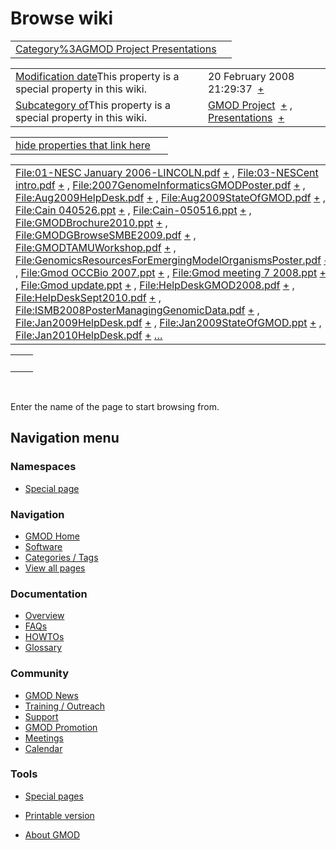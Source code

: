 



<span id="top"></span>




# <span dir="auto">Browse wiki</span>






|  |  |
|----|----|
| [Category%3AGMOD Project Presentations](/wiki/Category%3AGMOD_Project_Presentations "Category%3AGMOD Project Presentations") |  |

|  |  |
|----|----|
| <span class="smw-highlighter" data-type="1" state="inline" data-title="Property"><span class="smwbuiltin">[Modification date](/wiki/Property:Modification_date "Property:Modification date")</span><span class="smwttcontent">This property is a special property in this wiki.</span></span> | <span class="smwb-value">20 February 2008 21:29:37  <span class="smwsearch">[+](/wiki/Special%3ASearchByProperty/Modification-20date/20-20February-202008-2021:29:37 "Special%3ASearchByProperty/Modification-20date/20-20February-202008-2021:29:37")</span></span> |
| <span class="smw-highlighter" data-type="1" state="inline" data-title="Property"><span class="smwbuiltin">[Subcategory of](/wiki/Property:Subcategory_of "Property:Subcategory of")</span><span class="smwttcontent">This property is a special property in this wiki.</span></span> | <span class="smwb-value">[GMOD Project](/wiki/Category%3AGMOD_Project "Category%3AGMOD Project")  <span class="smwsearch">[+](/wiki/Special%3ASearchByProperty/Subcategory-20of/GMOD-20Project "Special%3ASearchByProperty/Subcategory-20of/GMOD-20Project")</span></span> , <span class="smwb-value">[Presentations](/wiki/Category%3APresentations "Category%3APresentations")  <span class="smwsearch">[+](/wiki/Special%3ASearchByProperty/Subcategory-20of/Presentations "Special%3ASearchByProperty/Subcategory-20of/Presentations")</span></span> |

<span id="smw_browse_incoming"></span>

|  |  |
|----|----|
| [hide properties that link here](/mediawiki/index.php?title=Special:Browse&offset=0&dir=out&article=Category%3AGMOD+Project+Presentations)  |  |

|  |  |
|----|----|
| <span class="smwb-ivalue">[File:01-NESC January 2006-LINCOLN.pdf](/wiki/File:01-NESC_January_2006-LINCOLN.pdf "File:01-NESC January 2006-LINCOLN.pdf") <span class="smwbrowse">[+](/wiki/Special%3ABrowse/File:01-2DNESC-20January-202006-2DLINCOLN.pdf "Special%3ABrowse/File:01-2DNESC-20January-202006-2DLINCOLN.pdf")</span></span> , <span class="smwb-ivalue">[File:03-NESCent intro.pdf](/wiki/File:03-NESCent_intro.pdf "File:03-NESCent intro.pdf") <span class="smwbrowse">[+](/wiki/Special%3ABrowse/File:03-2DNESCent-20intro.pdf "Special%3ABrowse/File:03-2DNESCent-20intro.pdf")</span></span> , <span class="smwb-ivalue">[File:2007GenomeInformaticsGMODPoster.pdf](/wiki/File:2007GenomeInformaticsGMODPoster.pdf "File:2007GenomeInformaticsGMODPoster.pdf") <span class="smwbrowse">[+](/wiki/Special%3ABrowse/File:2007GenomeInformaticsGMODPoster.pdf "Special%3ABrowse/File:2007GenomeInformaticsGMODPoster.pdf")</span></span> , <span class="smwb-ivalue">[File:Aug2009HelpDesk.pdf](/wiki/File:Aug2009HelpDesk.pdf "File:Aug2009HelpDesk.pdf") <span class="smwbrowse">[+](/wiki/Special%3ABrowse/File:Aug2009HelpDesk.pdf "Special%3ABrowse/File:Aug2009HelpDesk.pdf")</span></span> , <span class="smwb-ivalue">[File:Aug2009StateOfGMOD.pdf](/wiki/File:Aug2009StateOfGMOD.pdf "File:Aug2009StateOfGMOD.pdf") <span class="smwbrowse">[+](/wiki/Special%3ABrowse/File:Aug2009StateOfGMOD.pdf "Special%3ABrowse/File:Aug2009StateOfGMOD.pdf")</span></span> , <span class="smwb-ivalue">[File:Cain 040526.ppt](/wiki/File:Cain_040526.ppt "File:Cain 040526.ppt") <span class="smwbrowse">[+](/wiki/Special%3ABrowse/File:Cain-20040526.ppt "Special%3ABrowse/File:Cain-20040526.ppt")</span></span> , <span class="smwb-ivalue">[File:Cain-050516.ppt](/wiki/File:Cain-050516.ppt "File:Cain-050516.ppt") <span class="smwbrowse">[+](/wiki/Special%3ABrowse/File:Cain-2D050516.ppt "Special%3ABrowse/File:Cain-2D050516.ppt")</span></span> , <span class="smwb-ivalue">[File:GMODBrochure2010.ppt](/wiki/File:GMODBrochure2010.ppt "File:GMODBrochure2010.ppt") <span class="smwbrowse">[+](/wiki/Special%3ABrowse/File:GMODBrochure2010.ppt "Special%3ABrowse/File:GMODBrochure2010.ppt")</span></span> , <span class="smwb-ivalue">[File:GMODGBrowseSMBE2009.pdf](/wiki/File:GMODGBrowseSMBE2009.pdf "File:GMODGBrowseSMBE2009.pdf") <span class="smwbrowse">[+](/wiki/Special%3ABrowse/File:GMODGBrowseSMBE2009.pdf "Special%3ABrowse/File:GMODGBrowseSMBE2009.pdf")</span></span> , <span class="smwb-ivalue">[File:GMODTAMUWorkshop.pdf](/wiki/File:GMODTAMUWorkshop.pdf "File:GMODTAMUWorkshop.pdf") <span class="smwbrowse">[+](/wiki/Special%3ABrowse/File:GMODTAMUWorkshop.pdf "Special%3ABrowse/File:GMODTAMUWorkshop.pdf")</span></span> , <span class="smwb-ivalue">[File:GenomicsResourcesForEmergingModelOrganismsPoster.pdf](/wiki/File:GenomicsResourcesForEmergingModelOrganismsPoster.pdf "File:GenomicsResourcesForEmergingModelOrganismsPoster.pdf") <span class="smwbrowse">[+](/wiki/Special%3ABrowse/File:GenomicsResourcesForEmergingModelOrganismsPoster.pdf "Special%3ABrowse/File:GenomicsResourcesForEmergingModelOrganismsPoster.pdf")</span></span> , <span class="smwb-ivalue">[File:Gmod OCCBio 2007.ppt](/wiki/File:Gmod_OCCBio_2007.ppt "File:Gmod OCCBio 2007.ppt") <span class="smwbrowse">[+](/wiki/Special%3ABrowse/File:Gmod-20OCCBio-202007.ppt "Special%3ABrowse/File:Gmod-20OCCBio-202007.ppt")</span></span> , <span class="smwb-ivalue">[File:Gmod meeting 7 2008.ppt](/wiki/File:Gmod_meeting_7_2008.ppt "File:Gmod meeting 7 2008.ppt") <span class="smwbrowse">[+](/wiki/Special%3ABrowse/File:Gmod-20meeting-207-202008.ppt "Special%3ABrowse/File:Gmod-20meeting-207-202008.ppt")</span></span> , <span class="smwb-ivalue">[File:Gmod update.ppt](/wiki/File:Gmod_update.ppt "File:Gmod update.ppt") <span class="smwbrowse">[+](/wiki/Special%3ABrowse/File:Gmod-20update.ppt "Special%3ABrowse/File:Gmod-20update.ppt")</span></span> , <span class="smwb-ivalue">[File:HelpDeskGMOD2008.pdf](/wiki/File:HelpDeskGMOD2008.pdf "File:HelpDeskGMOD2008.pdf") <span class="smwbrowse">[+](/wiki/Special%3ABrowse/File:HelpDeskGMOD2008.pdf "Special%3ABrowse/File:HelpDeskGMOD2008.pdf")</span></span> , <span class="smwb-ivalue">[File:HelpDeskSept2010.pdf](/wiki/File:HelpDeskSept2010.pdf "File:HelpDeskSept2010.pdf") <span class="smwbrowse">[+](/wiki/Special%3ABrowse/File:HelpDeskSept2010.pdf "Special%3ABrowse/File:HelpDeskSept2010.pdf")</span></span> , <span class="smwb-ivalue">[File:ISMB2008PosterManagingGenomicData.pdf](/wiki/File:ISMB2008PosterManagingGenomicData.pdf "File:ISMB2008PosterManagingGenomicData.pdf") <span class="smwbrowse">[+](/wiki/Special%3ABrowse/File:ISMB2008PosterManagingGenomicData.pdf "Special%3ABrowse/File:ISMB2008PosterManagingGenomicData.pdf")</span></span> , <span class="smwb-ivalue">[File:Jan2009HelpDesk.pdf](/wiki/File:Jan2009HelpDesk.pdf "File:Jan2009HelpDesk.pdf") <span class="smwbrowse">[+](/wiki/Special%3ABrowse/File:Jan2009HelpDesk.pdf "Special%3ABrowse/File:Jan2009HelpDesk.pdf")</span></span> , <span class="smwb-ivalue">[File:Jan2009StateOfGMOD.ppt](/wiki/File:Jan2009StateOfGMOD.ppt "File:Jan2009StateOfGMOD.ppt") <span class="smwbrowse">[+](/wiki/Special%3ABrowse/File:Jan2009StateOfGMOD.ppt "Special%3ABrowse/File:Jan2009StateOfGMOD.ppt")</span></span> , <span class="smwb-ivalue">[File:Jan2010HelpDesk.pdf](/wiki/File:Jan2010HelpDesk.pdf "File:Jan2010HelpDesk.pdf") <span class="smwbrowse">[+](/wiki/Special%3ABrowse/File:Jan2010HelpDesk.pdf "Special%3ABrowse/File:Jan2010HelpDesk.pdf")</span></span> […](/mediawiki/index.php?title=Special%3ASearchByProperty&property=&value=Category%3AGMOD+Project+Presentations) | [Categories](/wiki/Special%3ACategories "Special%3ACategories") |

|     |     |
|-----|-----|
|     |     |

 

Enter the name of the page to start browsing from.  








## Navigation menu



### Namespaces

- <span id="ca-nstab-special">[Special
  page](/wiki/Special%3ABrowse/Category%3AGMOD_Project_Presentations "This is a special page, you cannot edit the page itself")</span>


### 






### Navigation



- <span id="n-GMOD-Home">[GMOD Home](/wiki/Main_Page)</span>
- <span id="n-Software">[Software](/wiki/GMOD_Components)</span>
- <span id="n-Categories-.2F-Tags">[Categories /
  Tags](/wiki/Categories)</span>
- <span id="n-View-all-pages">[View all
  pages](/wiki/Special:AllPages)</span>




### Documentation



- <span id="n-Overview">[Overview](/wiki/Overview)</span>
- <span id="n-FAQs">[FAQs](/wiki/Category%3AFAQ)</span>
- <span id="n-HOWTOs">[HOWTOs](/wiki/Category%3AHOWTO)</span>
- <span id="n-Glossary">[Glossary](/wiki/Glossary)</span>




### Community



- <span id="n-GMOD-News">[GMOD News](/wiki/GMOD_News)</span>
- <span id="n-Training-.2F-Outreach">[Training /
  Outreach](/wiki/Training_and_Outreach)</span>
- <span id="n-Support">[Support](/wiki/Support)</span>
- <span id="n-GMOD-Promotion">[GMOD
  Promotion](/wiki/GMOD_Promotion)</span>
- <span id="n-Meetings">[Meetings](/wiki/Meetings)</span>
- <span id="n-Calendar">[Calendar](/wiki/Calendar)</span>




### Tools



- <span id="t-specialpages"><a href="/wiki/Special%3ASpecialPages" accesskey="q"
  title="A list of all special pages [q]">Special pages</a></span>
- <span id="t-print"><a
  href="/mediawiki/index.php?title=Special%3ABrowse/Category%3AGMOD_Project_Presentations&amp;printable=yes"
  rel="alternate" accesskey="p"
  title="Printable version of this page [p]">Printable version</a></span>





- <span id="footer-places-about">[About
  GMOD](/wiki/GMOD%3AAbout "GMOD%3AAbout")</span>

<!-- -->




